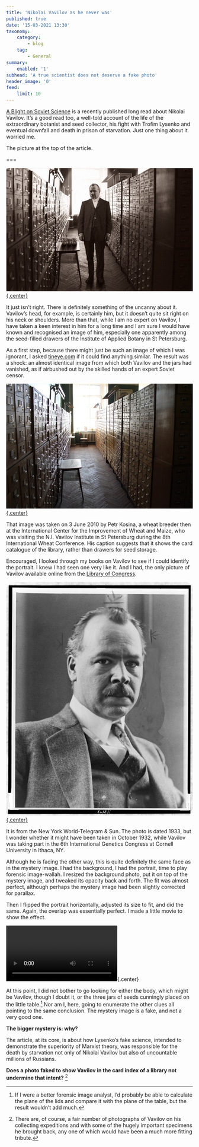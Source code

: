 ```yaml
---
title: 'Nikolai Vavilov as he never was'
published: true
date: '15-03-2021 13:30'
taxonomy:
    category:
        - blog
    tag:
        - General
summary:
    enabled: '1'
subhead: 'A true scientist does not deserve a fake photo'
header_image: '0'
feed:
    limit: 10
---
```


[A Blight on Soviet Science](https://www.damninteresting.com/a-blight-on-soviet-science/) is a recently published long read about Nikolai Vavilov. It’s a good read too, a well-told account of the life of the extraordinary botanist and seed collector, his fight with Trofim Lysenko and eventual downfall and death in prison of starvation. Just one thing about it worried me.

The picture at the top of the article.

===

[![The faked image purportedly of Nikolai Vavilov](fake-vavilov-700.jpg){.center}](fake-vavilov-1221.jpg)

It just isn’t right. There is definitely something of the uncanny about it. Vavilov’s head, for example, is certainly him, but it doesn’t quite sit right on his neck or shoulders. More than that, while I am no expert on Vavilov, I have taken a keen interest in him for a long time and I am sure I would have known and recognised an image of him, especially one apparently among the seed-filled drawers of the Institute of Applied Botany in St Petersburg.

As a first step, because there might just be such an image of which I was ignorant, I asked [tineye.com](https://tineye.com/) if it could find anything similar. The result was a shock: an almost identical image from which both Vavilov and the jars had vanished, as if airbushed out by the skilled hands of an expert Soviet censor.

[![Petr Kosina's photo of the library card catalogue at the Vavilov Institute](kosina-700.jpg){.center}](kosina-1400.jpg)

That image was taken on 3 June 2010 by Petr Kosina, a wheat breeder then at the International Center for the Improvement of Wheat and Maize, who was visiting the N.I. Vavilov Institute in St Petersburg during the 8th International Wheat Conference. His caption suggests that it shows the card catalogue of the library, rather than drawers for seed storage.

Encouraged, I looked through my books on Vavilov to see if I could identify the portrait. I knew I had seen one very like it. And I had, the only picture of Vavilov available online from the [Library of Congress](https://www.loc.gov/item/97513426/). 

[![Vavilov photographed by the New York World-Telegram and Sun](vavilov-portrait-700.jpg){.center}](vavilov-portrait-1400.jpg)

It is from the New York World-Telegram & Sun. The photo is dated 1933, but I wonder whether it might have been taken in October 1932, while Vavilov was taking part in the 6th International Genetics Congress at Cornell University in Ithaca, NY.

Although he is facing the other way, this is quite definitely the same face as in the mystery image. I had the background, I had the portrait, time to play forensic image-wallah. I resized the background photo, put it on top of the mystery image, and tweaked its opacity back and forth. The fit was almost perfect, although perhaps the mystery image had been slightly corrected for parallax.

Then I flipped the portrait horizontally, adjusted its size to fit, and did the same. Again, the overlap was essentially perfect. I made a little movie to show the effect.

![Animation of the individual images used to create the fake photo](trimmed-480.mov){.center}

At this point, I did not bother to go looking for either the body, which might be Vavilov, though I doubt it, or the three jars of seeds cunningly placed on the little table.[^1] Nor am I, here, going to enumerate the other clues all pointing to the same conclusion. The mystery image is a fake, and not a very good one.

**The bigger mystery is: why?**

The article, at its core, is about how Lysenko’s fake science, intended to demonstrate the superiority of Marxist theory, was responsible for the death by starvation not only of Nikolai Vavilov but also of uncountable millions of Russians. 

**Does a photo faked to show Vavilov in the card index of a library not undermine that intent?** [^2] 

[^1]: If I were a better forensic image analyst, I’d probably be able to calculate the plane of the lids and compare it with the plane of the table, but the result wouldn’t add much.

[^2]: There are, of course, a fair number of photographs of Vavilov on his collecting expeditions and with some of the hugely important specimens he brought back, any one of which would have been a much more fitting tribute.
